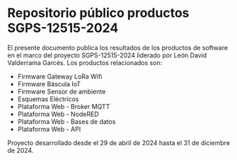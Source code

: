 # Repositorio público productos SGPS-12515-2024

El presente documento publica los resultados de los productos de software en el marco del proyecto SGPS-12515-2024 liderado por León David Valderrama Garcés. Los productos relacionados son:

* Firmware Gateway LoRa Wifi
* Firmware Báscula IoT
* Firmware Sensor de ambiente
* Esquemas Eléctricos
* Plataforma Web - Broker MQTT
* Plataforma Web - NodeRED
* Plataforma Web - Bases de datos
* Plataforma Web - API

Proyecto desarrollado desde el 29 de abril de 2024 hasta el 31 de diciembre de 2024.
